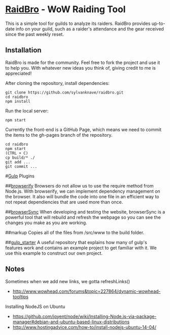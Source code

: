 # [RaidBro](jorgechen.github.io/raidbro) - WoW Raiding Tool

This is a simple tool for guilds to analyze its raiders.  RaidBro provides up-to-date info on your guild, such as a raider's attendance and the gear received since the past weekly reset.


## Installation

RaidBro is made for the community. Feel free to fork the project and use it to help you.  With whatever new ideas you think of, giving credit to me is appreciated!

After cloning the repository, install dependencies:
```
git clone https://github.com/sylvanknave/raidbro.git
cd raidbro
npm install
```

Run the local server:
```
npm start
```

Currently the front-end is a GitHub Page, which means we need to commit the items to the gh-pages branch of the repository.
```
cd raidbro
npm start
(CTRL + C)
cp build/* ./
git add ...
git commit ...
```


#[Gulp](https://github.com/gulpjs/gulp) Plugins


##[browserify](https://github.com/substack/node-browserify)
Browsers do not allow us to use the require method from Node.js. With browserify, we can implement dependency management on the browser. It also will bundle the code into one file in an efficient way to not repeat dependiencies that are used more than once.

##[browserSync](http://www.browsersync.io/)
When developing and testing the website, browserSync is a powerful tool that will rebuild and refresh the webpage so you can see the changes you make as you are working.

##markup
Copies all of the files from /src/www to the build folder.

##[gulp_starter](https://github.com/greypants/gulp-starter)
A useful repository that explains how many of gulp's features work and contains an example project to get familiar with it. We use this example to construct our own project.


## Notes

Sometimes when we add new links, we gotta refreshLinks()
- http://www.wowhead.com/forums&topic=227864/dynamic-wowhead-tooltips

Installing NodeJS on Ubuntu
- https://github.com/joyent/node/wiki/Installing-Node.js-via-package-manager#debian-and-ubuntu-based-linux-distributions
- http://www.hostingadvice.com/how-to/install-nodejs-ubuntu-14-04/
